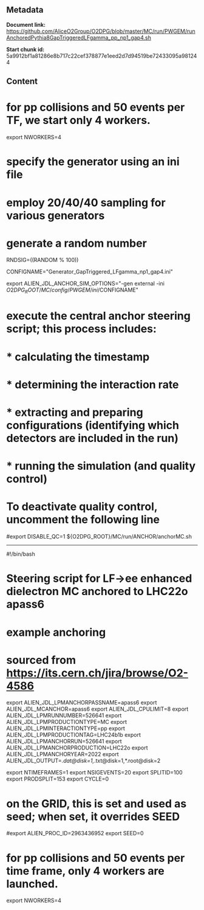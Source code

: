 ## Metadata

**Document link:** https://github.com/AliceO2Group/O2DPG/blob/master/MC/run/PWGEM/runAnchoredPythia8GapTriggeredLFgamma_pp_np1_gap4.sh

**Start chunk id:** 5a9912bf1a81286e8b717c22cef378877e1eed2d7d94519be72433095a981244

## Content

# for pp collisions and 50 events per TF, we start only 4 workers.
export NWORKERS=4

# specify the generator using an ini file
# employ 20/40/40 sampling for various generators
# generate a random number
RNDSIG=$(($RANDOM % 100))

CONFIGNAME="Generator_GapTriggered_LFgamma_np1_gap4.ini"

export ALIEN_JDL_ANCHOR_SIM_OPTIONS="-gen external -ini $O2DPG_ROOT/MC/config/PWGEM/ini/$CONFIGNAME"

# execute the central anchor steering script; this process includes:
# * calculating the timestamp
# * determining the interaction rate
# * extracting and preparing configurations (identifying which detectors are included in the run)
# * running the simulation (and quality control)
# To deactivate quality control, uncomment the following line
#export DISABLE_QC=1
${O2DPG_ROOT}/MC/run/ANCHOR/anchorMC.sh

---

#!/bin/bash

#
# Steering script for LF->ee enhanced dielectron MC anchored to LHC22o apass6
#

# example anchoring
# sourced from https://its.cern.ch/jira/browse/O2-4586
export ALIEN_JDL_LPMANCHORPASSNAME=apass6
export ALIEN_JDL_MCANCHOR=apass6
export ALIEN_JDL_CPULIMIT=8
export ALIEN_JDL_LPMRUNNUMBER=526641
export ALIEN_JDL_LPMPRODUCTIONTYPE=MC
export ALIEN_JDL_LPMINTERACTIONTYPE=pp
export ALIEN_JDL_LPMPRODUCTIONTAG=LHC24b1b
export ALIEN_JDL_LPMANCHORRUN=526641
export ALIEN_JDL_LPMANCHORPRODUCTION=LHC22o
export ALIEN_JDL_LPMANCHORYEAR=2022
export ALIEN_JDL_OUTPUT=*.dat@disk=1,*.txt@disk=1,*.root@disk=2

export NTIMEFRAMES=1
export NSIGEVENTS=20
export SPLITID=100
export PRODSPLIT=153
export CYCLE=0

# on the GRID, this is set and used as seed; when set, it overrides SEED
#export ALIEN_PROC_ID=2963436952
export SEED=0

# for pp collisions and 50 events per time frame, only 4 workers are launched.
export NWORKERS=4